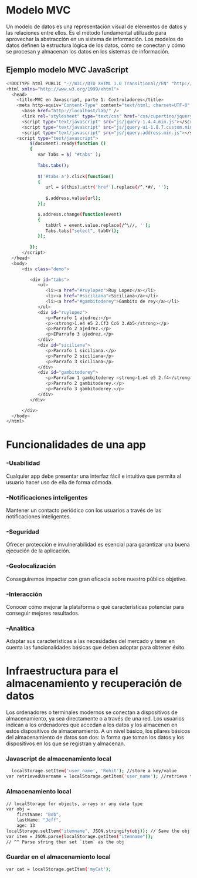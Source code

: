 
# Modelo MVC

Un modelo de datos es una representación visual de elementos de datos y las relaciones entre ellos. Es el método fundamental utilizado para aprovechar la abstracción en un sistema de información. Los modelos de datos definen la estructura lógica de los datos, cómo se conectan y cómo se procesan y almacenan los datos en los sistemas de información.
## Ejemplo modelo MVC JavaScript
```bash
<!DOCTYPE html PUBLIC "-//W3C//DTD XHTML 1.0 Transitional//EN" "http://www.w3.org/TR/xhtml1/DTD/xhtml1-transitional.dtd">
<html xmlns="http://www.w3.org/1999/xhtml">
  <head>
    <title>MVC en Javascript, parte 1: Controladores</title>
    <meta http-equiv="Content-Type" content="text/html; charset=UTF-8" />
      <base href="http://localhost/lab/" />
      <link rel="stylesheet" type="text/css" href="css/cupertino/jquery-ui-1.8.7.custom.css" />
      <script type="text/javascript" src="js/jquery-1.4.4.min.js"></script>
      <script type="text/javascript" src="js/jquery-ui-1.8.7.custom.min.js"></script>
      <script type="text/javascript" src="js/jquery.address.min.js"></script>
    <script type="text/javascript">         
         $(document).ready(function () 
         {   
            var Tabs = $( "#tabs" );
            
            Tabs.tabs();
            
            $('#tabs a').click(function()
            { 
               url = $(this).attr('href').replace(/^.*#/, '');
               
               $.address.value(url);
            });

            $.address.change(function(event)
            {  
               tabUrl = event.value.replace(/^\//, '');
               Tabs.tabs("select", tabUrl);
            });
            
         });
      </script>
  </head>
  <body>
      <div class="demo">

         <div id="tabs">
            <ul>
               <li><a href="#ruylopez">Ruy Lopez</a></li>
               <li><a href="#siciliana">Siciliana</a></li>
               <li><a href="#gambitoderey">Gambito de rey</a></li>
            </ul>
            <div id="ruylopez">
               <p>Parrafo 1 ajedrez:</p>
               <p><strong>1.e4 e5 2.Cf3 Cc6 3.Ab5</strong></p>
               <p>Parrafo 2 ajedrez.</p>
               <p>EParrafo 3 ajedrez.</p>
            </div>
            <div id="siciliana">
               <p>Parrafo 1 siciliana.</p>
               <p>Parrafo 2 siciliana</p>
               <p>Parrafo 3 siciliana</p>
            </div>
            <div id="gambitoderey">
               <p>Parrafao 1 gambitoderey <strong>1.e4 e5 2.f4</strong></p>
               <p>Parrafo 2 gambitoderey.</p>
               <p>Parrafo 3 gambitoderey.</p>
            </div>
         </div>

      </div>
  </body>
</html>
```
# Funcionalidades de una app
### -Usabilidad
Cualquier app debe presentar una interfaz fácil e intuitiva que permita al usuario hacer uso de ella de forma cómoda.
### -Notificaciones inteligentes
Mantener un contacto periódico con los usuarios a través de las notificaciones inteligentes.
### -Seguridad
Ofrecer protección e invulnerabilidad es esencial para garantizar una buena ejecución de la aplicación.
### -Geolocalización
Conseguiremos impactar con gran eficacia sobre nuestro público objetivo.
### -Interacción
Conocer cómo mejorar la plataforma o qué características potenciar para conseguir mejores resultados.
### -Analítica
Adaptar sus características a las necesidades del mercado y tener en cuenta las funcionalidades básicas que deben adoptar para obtener éxito.

# Infraestructura para el almacenamiento y recuperación de datos
Los ordenadores o terminales modernos se conectan a dispositivos de almacenamiento, ya sea directamente o a través de una red. Los usuarios indican a los ordenadores que accedan a los datos y los almacenen en estos dispositivos de almacenamiento. A un nivel básico, los pilares básicos del almacenamiento de datos son dos: la forma que toman los datos y los dispositivos en los que se registran y almacenan.

### Javascript de almacenamiento local
```bash
  localStorage.setItem('user_name', 'Rohit'); //store a key/value
var retrievedUsername = localStorage.getItem('user_name'); //retrieve the key
```
### Almacenamiento local
```bash
// localStorage for objects, arrays or any data type
var obj = 
	firstName: "Bob",
    lastName: "Jeff",
    age: 13
localStorage.setItem("itemname", JSON.stringify(obj)); // Save the obj as string
var item = JSON.parse(localStorage.getItem("itemname")); 
// ^^ Parse string then set `item` as the obj
```
### Guardar en el almacenamiento local
```bash
var cat = localStorage.getItem('myCat');
```
